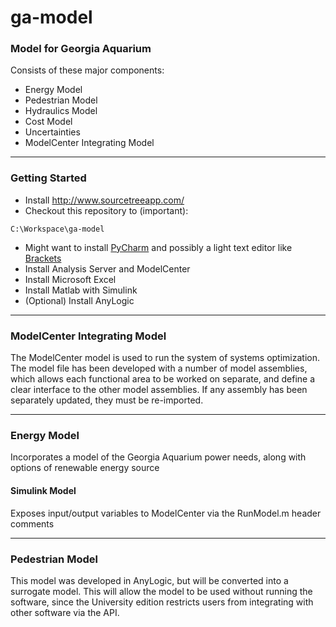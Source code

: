 ga-model
===========

### Model for Georgia Aquarium

Consists of these major components:

* Energy Model
* Pedestrian Model
* Hydraulics Model
* Cost Model
* Uncertainties
* ModelCenter Integrating Model

---
### Getting Started
* Install http://www.sourcetreeapp.com/
* Checkout this repository to (important):
```
C:\Workspace\ga-model
```

* Might want to install [PyCharm](http://www.jetbrains.com/pycharm/download/) and possibly a light text editor like [Brackets](http://brackets.io/)
* Install Analysis Server and ModelCenter
* Install Microsoft Excel
* Install Matlab with Simulink
* (Optional) Install AnyLogic

---
### ModelCenter Integrating Model
The ModelCenter model is used to run the system of systems optimization. The model file has been developed with a number of model assemblies, which allows each functional area to be worked on separate, and define a clear interface to the other model assemblies. If any assembly has been separately updated, they must be re-imported.


---
### Energy Model
Incorporates a model of the Georgia Aquarium power needs, along with options of renewable energy source

#### Simulink Model
Exposes input/output variables to ModelCenter via the RunModel.m header comments

---
### Pedestrian Model
This model was developed in AnyLogic, but will be converted into a surrogate model. This will allow the model to be used without running the software, since the University edition restricts users from integrating with other software via the API.